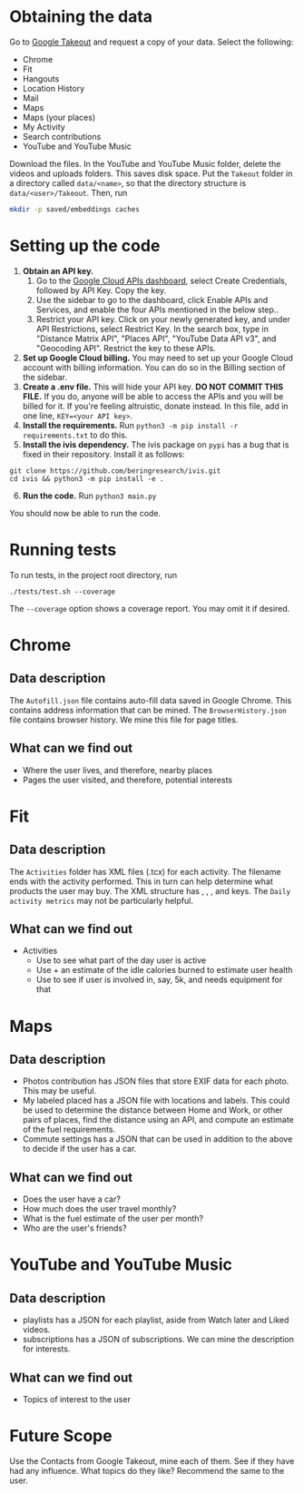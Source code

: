 # Obtaining the data
Go to [Google Takeout](https://takeout.google.com) and request a copy of your data. Select the following:
* Chrome
* Fit
* Hangouts
* Location History
* Mail
* Maps
* Maps (your places)
* My Activity
* Search contributions
* YouTube and YouTube Music

Download the files. In the YouTube and YouTube Music folder, delete the videos and uploads folders. This saves disk space. Put the `Takeout` folder in a directory called `data/<name>`, so that the directory structure is `data/<user>/Takeout`. Then, run

```sh
mkdir -p saved/embeddings caches
```

# Setting up the code

1. **Obtain an API key.**
    1. Go to the [Google Cloud APIs dashboard](https://console.cloud.google.com/apis/credentials), select Create Credentials, followed by API Key. Copy the key.
    2. Use the sidebar to go to the dashboard, click Enable APIs and Services, and enable the four APIs mentioned in the below step..
    3. Restrict your API key. Click on your newly generated key, and under API Restrictions, select Restrict Key. In the search box, type in "Distance Matrix API", "Places API", "YouTube Data API v3", and "Geocoding API". Restrict the key to these APIs.
2. **Set up Google Cloud billing.** You may need to set up your Google Cloud account with billing information. You can do so in the Billing section of the sidebar.
3. **Create a .env file.** This will hide your API key. **DO NOT COMMIT THIS FILE.** If you do, anyone will be able to access the APIs and you will be billed for it. If you're feeling altruistic, donate instead. In this file, add in one line, `KEY=<your API key>`.
4. **Install the requirements.** Run `python3 -m pip install -r requirements.txt` to do this.
5. **Install the ivis dependency.** The ivis package on `pypi` has a bug that is fixed in their repository. Install it as follows:
```
git clone https://github.com/beringresearch/ivis.git
cd ivis && python3 -m pip install -e .
```
6. **Run the code.** Run `python3 main.py`

You should now be able to run the code.

# Running tests

To run tests, in the project root directory, run

```{sh}
./tests/test.sh --coverage
```

The `--coverage` option shows a coverage report. You may omit it if desired.

# Chrome

## Data description
The `Autofill.json` file contains auto-fill data saved in Google Chrome. This contains address information that can be mined. The `BrowserHistory.json` file contains browser history. We mine this file for page titles.

## What can we find out
* Where the user lives, and therefore, nearby places
* Pages the user visited, and therefore, potential interests

# Fit

## Data description
The `Activities` folder has XML files (.tcx) for each activity. The filename ends with the activity performed. This in turn can help determine what products the user may buy. The XML structure has <TotalTimeSeconds>, <Calories>, <StartTime>, and <DistanceMeters> keys. The `Daily activity metrics` may not be particularly helpful.

## What can we find out
* Activities
  * Use <StartTime> to see what part of the day user is active
  * Use <Calories> + an estimate of the idle calories burned to estimate user health
  * Use <DistanceMeters> to see if user is involved in, say, 5k, and needs equipment for that


# Maps

## Data description
* Photos contribution has JSON files that store EXIF data for each photo. This may be useful.
* My labeled placed has a JSON file with locations and labels. This could be used to determine the distance between Home and Work, or other pairs of places, find the distance using an API, and compute an estimate of the fuel requirements.
* Commute settings has a JSON that can be used in addition to the above to decide if the user has a car.

## What can we find out
* Does the user have a car?
* How much does the user travel monthly?
* What is the fuel estimate of the user per month?
* Who are the user's friends?


# YouTube and YouTube Music

## Data description
* playlists has a JSON for each playlist, aside from Watch later and Liked videos.
* subscriptions has a JSON of subscriptions. We can mine the description for interests.

## What can we find out
* Topics of interest to the user


# Future Scope
Use the Contacts from Google Takeout, mine each of them. See if they have had any influence. What topics do they like? Recommend the same to the user.
